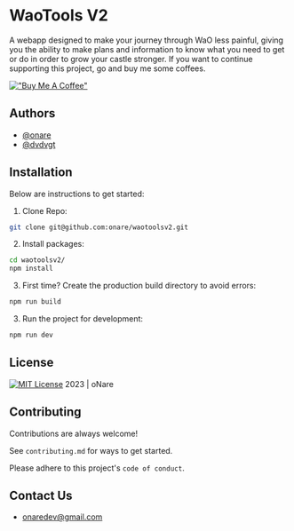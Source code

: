 # WaoTools V2

A webapp designed to make your journey through WaO less painful, giving you the ability to make plans and information to know what you need to get or do in order to grow your castle stronger. If you want to continue supporting this project, go and buy me some coffees.

[!["Buy Me A Coffee"](https://www.buymeacoffee.com/assets/img/custom_images/orange_img.png)](https://paypal.me/oNaare)


## Authors

- [@onare](https://www.github.com/onare)
- [@dvdvgt](https://www.github.com/deborahvandervegt)


## Installation

Below are instructions to get started:

1. Clone Repo:

```bash
git clone git@github.com:onare/waotoolsv2.git
```

2. Install packages:
```bash
cd waotoolsv2/
npm install
```  
3. First time?
Create the production build directory to avoid errors:

```bash
npm run build
```
3. Run the project for development:

```bash
npm run dev
```


## License

[![MIT License](https://img.shields.io/badge/License-MIT-green.svg)](https://github.com/onare/waotoolsv2/blob/main/LICENSE) 2023 | oNare
## Contributing

Contributions are always welcome!

See `contributing.md` for ways to get started.

Please adhere to this project's `code of conduct`.


## Contact Us

- onaredev@gmail.com
